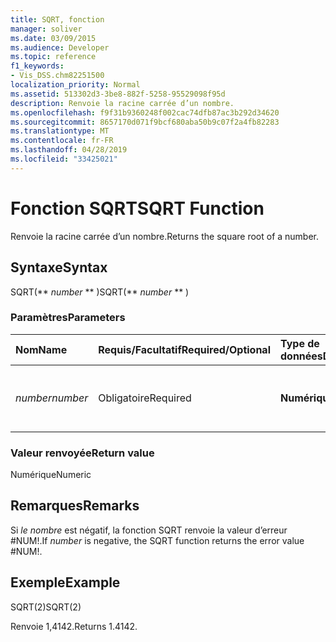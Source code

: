 ```yaml
---
title: SQRT, fonction
manager: soliver
ms.date: 03/09/2015
ms.audience: Developer
ms.topic: reference
f1_keywords:
- Vis_DSS.chm82251500
localization_priority: Normal
ms.assetid: 513302d3-3be8-882f-5258-95529098f95d
description: Renvoie la racine carrée d’un nombre.
ms.openlocfilehash: f9f31b9360248f002cac74dfb87ac3b292d34620
ms.sourcegitcommit: 8657170d071f9bcf680aba50b9c07f2a4fb82283
ms.translationtype: MT
ms.contentlocale: fr-FR
ms.lasthandoff: 04/28/2019
ms.locfileid: "33425021"
---
```

# <a name="sqrt-function"></a><span data-ttu-id="afa4b-103">Fonction SQRT</span><span class="sxs-lookup"><span data-stu-id="afa4b-103">SQRT Function</span></span>

<span data-ttu-id="afa4b-104">Renvoie la racine carrée d’un nombre.</span><span class="sxs-lookup"><span data-stu-id="afa4b-104">Returns the square root of a number.</span></span> 
  
## <a name="syntax"></a><span data-ttu-id="afa4b-105">Syntaxe</span><span class="sxs-lookup"><span data-stu-id="afa4b-105">Syntax</span></span>

<span data-ttu-id="afa4b-106">SQRT(\*\* *number* \*\* )</span><span class="sxs-lookup"><span data-stu-id="afa4b-106">SQRT(\*\* *number* \*\* )</span></span> 
  
### <a name="parameters"></a><span data-ttu-id="afa4b-107">Paramètres</span><span class="sxs-lookup"><span data-stu-id="afa4b-107">Parameters</span></span>

|<span data-ttu-id="afa4b-108">**Nom**</span><span class="sxs-lookup"><span data-stu-id="afa4b-108">**Name**</span></span>|<span data-ttu-id="afa4b-109">**Requis/Facultatif**</span><span class="sxs-lookup"><span data-stu-id="afa4b-109">**Required/Optional**</span></span>|<span data-ttu-id="afa4b-110">**Type de données**</span><span class="sxs-lookup"><span data-stu-id="afa4b-110">**Data Type**</span></span>|<span data-ttu-id="afa4b-111">**Description**</span><span class="sxs-lookup"><span data-stu-id="afa4b-111">**Description**</span></span>|
|:-----|:-----|:-----|:-----|
| <span data-ttu-id="afa4b-112">_number_</span><span class="sxs-lookup"><span data-stu-id="afa4b-112">_number_</span></span> <br/> |<span data-ttu-id="afa4b-113">Obligatoire</span><span class="sxs-lookup"><span data-stu-id="afa4b-113">Required</span></span>  <br/> |<span data-ttu-id="afa4b-114">**Numérique**</span><span class="sxs-lookup"><span data-stu-id="afa4b-114">**Numeric**</span></span> <br/> |<span data-ttu-id="afa4b-115">Nombre dont vous souhaitez trouver la racine carrée.</span><span class="sxs-lookup"><span data-stu-id="afa4b-115">The number whose square root you want to find.</span></span>  <br/> |
   
### <a name="return-value"></a><span data-ttu-id="afa4b-116">Valeur renvoyée</span><span class="sxs-lookup"><span data-stu-id="afa4b-116">Return value</span></span>

<span data-ttu-id="afa4b-117">Numérique</span><span class="sxs-lookup"><span data-stu-id="afa4b-117">Numeric</span></span>
  
## <a name="remarks"></a><span data-ttu-id="afa4b-118">Remarques</span><span class="sxs-lookup"><span data-stu-id="afa4b-118">Remarks</span></span>

<span data-ttu-id="afa4b-119">Si  _le nombre_ est négatif, la fonction SQRT renvoie la valeur d’erreur #NUM!.</span><span class="sxs-lookup"><span data-stu-id="afa4b-119">If  _number_ is negative, the SQRT function returns the error value #NUM!.</span></span> 
  
## <a name="example"></a><span data-ttu-id="afa4b-120">Exemple</span><span class="sxs-lookup"><span data-stu-id="afa4b-120">Example</span></span>

<span data-ttu-id="afa4b-121">SQRT(2)</span><span class="sxs-lookup"><span data-stu-id="afa4b-121">SQRT(2)</span></span> 
  
<span data-ttu-id="afa4b-122">Renvoie 1,4142.</span><span class="sxs-lookup"><span data-stu-id="afa4b-122">Returns 1.4142.</span></span> 
  

